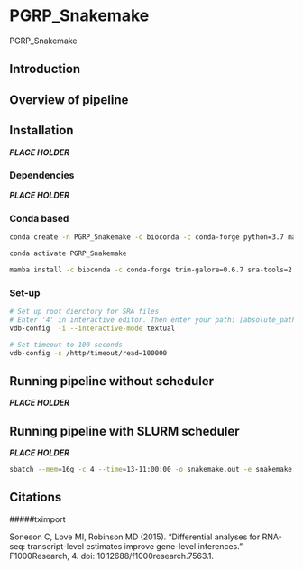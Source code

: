 # PGRP_Snakemake
PGRP_Snakemake

## Introduction

## Overview of pipeline





## Installation
***PLACE HOLDER***

### Dependencies
***PLACE HOLDER***

### Conda based

```bash
conda create -n PGRP_Snakemake -c bioconda -c conda-forge python=3.7 mamba

conda activate PGRP_Snakemake

mamba install -c bioconda -c conda-forge trim-galore=0.6.7 sra-tools=2.11.0 STAR htseq=1.99.2 subread=2.0.1 multiqc=1.11 snakemake=6.15.0 parallel-fastq-dump=0.6.7 bioconductor-tximport samtools=1.14 r-ggplot2 trinity=2.13.2 hisat2  bioconductor-qvalue

```
### Set-up
```bash
# Set up root dierctory for SRA files
# Enter '4' in interactive editor. Then enter your path: [absolute_path]/PGRP_Snakemake/output
vdb-config  -i --interactive-mode textual

# Set timeout to 100 seconds
vdb-config -s /http/timeout/read=100000
```
## Running pipeline without scheduler
***PLACE HOLDER***

## Running pipeline with SLURM scheduler
***PLACE HOLDER***
```bash
sbatch --mem=16g -c 4 --time=13-11:00:00 -o snakemake.out -e snakemake.err --wrap="./run.sh"
```

## Citations
#####tximport

Soneson C, Love MI, Robinson MD (2015). “Differential analyses for RNA-seq: transcript-level estimates improve gene-level inferences.” F1000Research, 4. doi: 10.12688/f1000research.7563.1.
